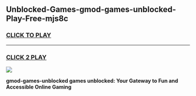 
## Unblocked-Games-gmod-games-unblocked-Play-Free-mjs8c
<h3>
<a href="https://premium76.site?title=gmod-games-unblocked&ref=23A">CLICK TO PLAY</a></h3>
<hr>

<h3>
<a href="https://premium76.site?title=gmod-games-unblocked&ref=23A">CLICK 2 PLAY</a>
  
</h3>

<a href="https://premium76.site?title=gmod-games-unblocked&ref=23A"><img src="https://clearcache.store/games.png"></a>


**gmod-games-unblocked games unblocked: Your Gateway to Fun and Accessible Online Gaming**
